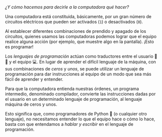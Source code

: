 _¿Y cómo hacemos para decirle a la computadora qué hacer?_

Una computadora está constituida, básicamente, por un gran número de circuitos eléctricos que pueden ser activados (`1`) o desactivados (`0`). 

Al establecer diferentes combinaciones de prendido y apagado de los circuitos, quienes usamos las computadoras podemos lograr que el equipo realice alguna acción (por ejemplo, que muestre algo en la pantalla). ¡Esto es programar!

Los _lenguajes de programación_ actúan como traductores entre el usuario :woman::man: y el equipo :computer:. En lugar de aprender el difícil lenguaje de la máquina, con sus combinaciones de _ceros_ y _unos_, se puede utilizar un lenguaje de programación para dar instrucciones al equipo de un modo que sea más fácil de aprender y entender. 

Para que la computadora entienda nuestras órdenes, un programa intermedio, denominado compilador, convierte las instrucciones dadas por el usuario en un determinado lenguaje de programación, al lenguaje máquina de ceros y unos.

Esto significa que, como programadores de Python :snake: (o cualquier otro lenguaje), no necesitamos entender lo que el equipo hace o cómo lo hace, basta con que entendamos a _hablar y escribir_ en el lenguaje de programación.